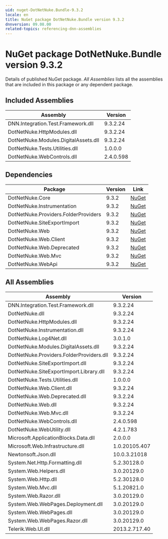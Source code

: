 ```yaml
---
uid: nuget-DotNetNuke.Bundle-9.3.2
locale: en
title: NuGet package DotNetNuke.Bundle version 9.3.2
dnnversion: 09.08.00
related-topics: referencing-dnn-assemblies
---
```


# NuGet package DotNetNuke.Bundle version 9.3.2
Details of published NuGet package.
*All Assemblies* lists all the assemblies that are included in this package or any dependent package.

## Included Assemblies

|Assembly|Version|
|---|---|
|DNN.Integration.Test.Framework.dll|9.3.2.24|
|DotNetNuke.HttpModules.dll|9.3.2.24|
|DotNetNuke.Modules.DigitalAssets.dll|9.3.2.24|
|DotNetNuke.Tests.Utilities.dll|1.0.0.0|
|DotNetNuke.WebControls.dll|2.4.0.598|

## Dependencies

|Package|Version|Link|
|---|---|---|
|DotNetNuke.Core|9.3.2|[NuGet](https://www.nuget.org/packages/DotNetNuke.Core/9.3.2)|
|DotNetNuke.Instrumentation|9.3.2|[NuGet](https://www.nuget.org/packages/DotNetNuke.Instrumentation/9.3.2)|
|DotNetNuke.Providers.FolderProviders|9.3.2|[NuGet](https://www.nuget.org/packages/DotNetNuke.Providers.FolderProviders/9.3.2)|
|DotNetNuke.SiteExportImport|9.3.2|[NuGet](https://www.nuget.org/packages/DotNetNuke.SiteExportImport/9.3.2)|
|DotNetNuke.Web|9.3.2|[NuGet](https://www.nuget.org/packages/DotNetNuke.Web/9.3.2)|
|DotNetNuke.Web.Client|9.3.2|[NuGet](https://www.nuget.org/packages/DotNetNuke.Web.Client/9.3.2)|
|DotNetNuke.Web.Deprecated|9.3.2|[NuGet](https://www.nuget.org/packages/DotNetNuke.Web.Deprecated/9.3.2)|
|DotNetNuke.Web.Mvc|9.3.2|[NuGet](https://www.nuget.org/packages/DotNetNuke.Web.Mvc/9.3.2)|
|DotNetNuke.WebApi|9.3.2|[NuGet](https://www.nuget.org/packages/DotNetNuke.WebApi/9.3.2)|

## All Assemblies

|Assembly|Version|
|---|---|
|DNN.Integration.Test.Framework.dll|9.3.2.24|
|DotNetNuke.dll|9.3.2.24|
|DotNetNuke.HttpModules.dll|9.3.2.24|
|DotNetNuke.Instrumentation.dll|9.3.2.24|
|DotNetNuke.Log4Net.dll|3.0.1.0|
|DotNetNuke.Modules.DigitalAssets.dll|9.3.2.24|
|DotNetNuke.Providers.FolderProviders.dll|9.3.2.24|
|DotNetNuke.SiteExportImport.dll|9.3.2.24|
|DotNetNuke.SiteExportImport.Library.dll|9.3.2.24|
|DotNetNuke.Tests.Utilities.dll|1.0.0.0|
|DotNetNuke.Web.Client.dll|9.3.2.24|
|DotNetNuke.Web.Deprecated.dll|9.3.2.24|
|DotNetNuke.Web.dll|9.3.2.24|
|DotNetNuke.Web.Mvc.dll|9.3.2.24|
|DotNetNuke.WebControls.dll|2.4.0.598|
|DotNetNuke.WebUtility.dll|4.2.1.783|
|Microsoft.ApplicationBlocks.Data.dll|2.0.0.0|
|Microsoft.Web.Infrastructure.dll|1.0.20105.407|
|Newtonsoft.Json.dll|10.0.3.21018|
|System.Net.Http.Formatting.dll|5.2.30128.0|
|System.Web.Helpers.dll|3.0.20129.0|
|System.Web.Http.dll|5.2.30128.0|
|System.Web.Mvc.dll|5.1.20821.0|
|System.Web.Razor.dll|3.0.20129.0|
|System.Web.WebPages.Deployment.dll|3.0.20129.0|
|System.Web.WebPages.dll|3.0.20129.0|
|System.Web.WebPages.Razor.dll|3.0.20129.0|
|Telerik.Web.UI.dll|2013.2.717.40|

